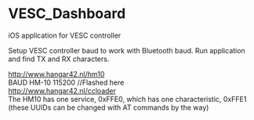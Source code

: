 # VESC_Dashboard
iOS application for VESC controller

Setup VESC controller baud to work with Bluetooth baud.
Run application and find TX and RX characters.

http://www.hangar42.nl/hm10 <br />
BAUD HM-10    115200   //Flashed here<br /> http://www.hangar42.nl/ccloader<br />
The HM10 has one service, 0xFFE0, which has one characteristic, 0xFFE1 (these UUIDs can be changed with AT commands by the way)
<br />
